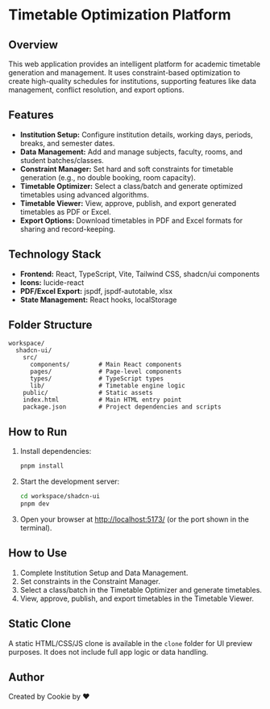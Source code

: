 # Timetable Optimization Platform

## Overview
This web application provides an intelligent platform for academic timetable generation and management. It uses constraint-based optimization to create high-quality schedules for institutions, supporting features like data management, conflict resolution, and export options.

## Features
- **Institution Setup:** Configure institution details, working days, periods, breaks, and semester dates.
- **Data Management:** Add and manage subjects, faculty, rooms, and student batches/classes.
- **Constraint Manager:** Set hard and soft constraints for timetable generation (e.g., no double booking, room capacity).
- **Timetable Optimizer:** Select a class/batch and generate optimized timetables using advanced algorithms.
- **Timetable Viewer:** View, approve, publish, and export generated timetables as PDF or Excel.
- **Export Options:** Download timetables in PDF and Excel formats for sharing and record-keeping.

## Technology Stack
- **Frontend:** React, TypeScript, Vite, Tailwind CSS, shadcn/ui components
- **Icons:** lucide-react
- **PDF/Excel Export:** jspdf, jspdf-autotable, xlsx
- **State Management:** React hooks, localStorage

## Folder Structure
```
workspace/
  shadcn-ui/
    src/
      components/        # Main React components
      pages/             # Page-level components
      types/             # TypeScript types
      lib/               # Timetable engine logic
    public/              # Static assets
    index.html           # Main HTML entry point
    package.json         # Project dependencies and scripts

```

## How to Run
1. Install dependencies:
   ```sh
   pnpm install
   ```
2. Start the development server:
   ```sh
   cd workspace/shadcn-ui
   pnpm dev
   ```
3. Open your browser at [http://localhost:5173/](http://localhost:5173/) (or the port shown in the terminal).

## How to Use
1. Complete Institution Setup and Data Management.
2. Set constraints in the Constraint Manager.
3. Select a class/batch in the Timetable Optimizer and generate timetables.
4. View, approve, publish, and export timetables in the Timetable Viewer.

## Static Clone
A static HTML/CSS/JS clone is available in the `clone` folder for UI preview purposes. It does not include full app logic or data handling.

## Author
Created by Cookie by ❤️
